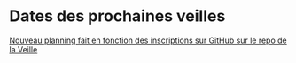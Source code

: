 # Dates des prochaines veilles

[Nouveau planning fait en fonction des inscriptions sur GitHub sur le repo de la Veille](https://docs.google.com/spreadsheets/d/1eafvf8SGUJmsbR_84m4y8cKlrWokFQvDMgXKCdXknEI/edit?usp=sharing)
